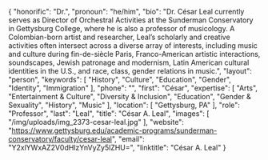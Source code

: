 {
  "honorific": "Dr.",
  "pronoun": "he/him",
  "bio": "Dr. César Leal currently serves as Director of Orchestral Activities at the Sunderman Conservatory in Gettysburg College, where he is also a professor of musicology. A Colombian-born artist and researcher, Leal’s scholarly and creative activities often intersect across a diverse array of interests, including music and culture during fin-de-siècle Paris, Franco-American artistic interactions, soundscapes, Jewish patronage and modernism, Latin American cultural identities in the U.S., and race, class, gender relations in music.",
  "layout": "person",
  "keywords": [
    "History",
    "Culture",
    "Education",
    "Gender",
    "Identity",
    "Immigration"
  ],
  "phone": "",
  "first": "César",
  "expertise": [
    "Arts",
    "Entertainment & Culture",
    "Diversity & Inclusion",
    "Education",
    "Gender & Sexuality",
    "History",
    "Music"
  ],
  "location": [
    "Gettysburg, PA"
  ],
  "role": "Professor",
  "last": "Leal",
  "title": "César A. Leal",
  "images": [
    "/img/uploads/img_2373-cesar-leal.jpg"
  ],
  "website": "https://www.gettysburg.edu/academic-programs/sunderman-conservatory/faculty/cesar-leal",
  "email": "Y2xlYWxAZ2V0dHlzYnVyZy5lZHU=",
  "linktitle": "César A. Leal"
}